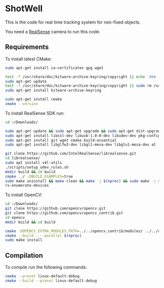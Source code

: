 # ShotWell

This is the code for real time tracking system for non-fixed objects.

You need a [RealSense](https://www.intel.com/content/www/us/en/architecture-and-technology/realsense-overview.html) camera to run this code.

## Requirements

To install latest CMake:

```bash
sudo apt-get install ca-certificates gpg wget

test -f /usr/share/doc/kitware-archive-keyring/copyright || echo 'deb [signed-by=/usr/share/keyrings/kitware-archive-keyring.gpg] https://apt.kitware.com/ubuntu/ jammy main' | sudo tee /etc/apt/sources.list.d/kitware.list >/dev/null
sudo apt-get update
test -f /usr/share/doc/kitware-archive-keyring/copyright || sudo rm /usr/share/keyrings/kitware-archive-keyring.gpg
sudo apt-get install kitware-archive-keyring

sudo apt-get install cmake
cmake --version
```

To install RealSense SDK run:

```bash
cd ~/Downloads/

sudo apt-get update && sudo apt-get upgrade && sudo apt-get dist-upgrade
sudo apt-get install libssl-dev libusb-1.0-0-dev libudev-dev pkg-config libgtk-3-dev
sudo apt-get install git wget cmake build-essential
sudo apt-get install libglfw3-dev libgl1-mesa-dev libglu1-mesa-dev at

git clone https://github.com/IntelRealSense/librealsense.git
cd librealsense/
sudo apt install v4l-utils
./scripts/setup_udev_rules.sh
mkdir build && cd build
cmake ../ -DBUILD_EXAMPLES=true
sudo make uninstall && make clean && make -j $(nproc) && sudo make -j $(nproc) install
rs-enumerate-devices
```

To install OpenCV:

```bash
cd ~/Downloads/
git clone https://github.com/opencv/opencv.git
git clone https://github.com/opencv/opencv_contrib.git
cd opencv
mkdir build && cd build

cmake -DOPENCV_EXTRA_MODULES_PATH=../../opencv_contrib/modules/ ../../opencv
cmake --build . --parallel $(nproc)
sudo make install
```

## Compilation
To compile run the following commands:

```bash
cmake --preset linux-default-debug
cmake --build --preset linux-default-debug
```
